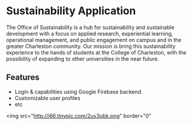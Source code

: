 # Sustainability Application

The Office of Sustainability is a hub for sustainability and sustainable development with a focus on applied research, experiential learning, operational management, and public engagement on campus and in the greater Charleston community. Our mission is bring this sustainability experience to the hands of students at the College of Charleston, with the possibility of expanding to other universities in the near future.

## Features

* Login & capabilities using Google Firebase backend.
* Customizable user profiles
* etc


<img src="http://i66.tinypic.com/2uy3ubk.png" border="0"</a>
